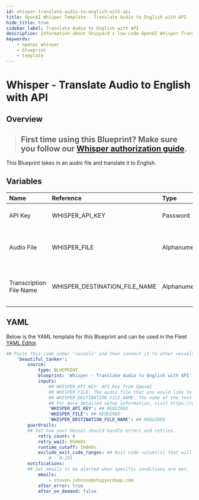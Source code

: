 ```yaml
---
id: whisper-translate-audio-to-english-with-api
title: OpenAI Whisper Template - Translate Audio to English with API
hide_title: true
sidebar_label: Translate Audio to English with API
description: Information about Shipyard's low-code OpenAI Whisper Translate Audio to English with API blueprint. This Blueprint takes in an audio file and translate it to English. 
keywords:
    - openai whisper
    - blueprint
    - template
---
```


# Whisper - Translate Audio to English with API

## Overview
> ## **First time using this Blueprint? Make sure you follow our [Whisper authorization guide](https://www.shipyardapp.com/docs/blueprint-library/whisper/whisper-authorization/)**.

This Blueprint takes in an audio file and translate it to English.

## Variables

| Name | Reference | Type | Required | Default | Options | Description |
|:-----|:----------|:-----|:---------|:--------|:--------|:------------|
| API Key | WHISPER_API_KEY  | Password |:white_check_mark: | - | - | API Key from OpenAI |
| Audio File | WHISPER_FILE  | Alphanumeric |:white_check_mark: | - | - | The audio file that you would like to translate to English |
| Transcription File Name | WHISPER_DESTINATION_FILE_NAME  | Alphanumeric |:white_check_mark: | - | - | The name of the text file where the transcription will go |


## YAML
Below is the YAML template for this Blueprint and can be used in the Fleet [YAML Editor](../../reference/fleets/yaml-editor.md).
```yaml
## Paste this code under 'vessels' and then connect it to other vessels under 'connections'
    'beautiful_tanker':
        source:
            type: BLUEPRINT
            blueprint: 'Whisper - Translate Audio to English with API'
            inputs: 
                ## WHISPER_API_KEY: API Key from OpenAI
                ## WHISPER_FILE: The audio file that you would like to translate to English
                ## WHISPER_DESTINATION_FILE_NAME: The name of the text file where the transcription will go
                ## For more detailed setup information, visit https://www.shipyardapp.com/docs/blueprint-library/whisper#translate-audio-to-english-with-api-blueprint
                'WHISPER_API_KEY': ## REQUIRED
                'WHISPER_FILE': ## REQUIRED
                'WHISPER_DESTINATION_FILE_NAME': ## REQUIRED
        guardrails:
        ## Set how your Vessel should handle errors and retries.
            retry_count: 0
            retry_wait: 0h0m0s
            runtime_cutoff: 1h0m0s
            exclude_exit_code_ranges: ## Exit code values(s) that will not be retried if encountered during a Voyage.
                # - 0-255
        notifications: 
        ## Set emails to be alerted when specific conditions are met.
            emails:
                - steven.johnson@shipyardapp.com
            after_error: true
            after_on_demand: false
```
